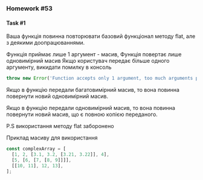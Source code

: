 ### Homework #53

#### Task #1

Ваша функція повинна повторювати базовий функціонал методу flat, але з деякими доопрацюваннями.

Функція приймає лише 1 аргумент - масив,
Функція повертає лише одновимірний масив
Якщо користувач передає більше одного аргументу, викидати помилку в консоль

```js
throw new Error('Function accepts only 1 argument, too much arguments provided');
```

Якщо в функцію передали багатовимірний масив, то вона повинна повернути новий одновимірний масив.

Якщо в функцію передали одновимірний масив, то вона повинна повернути новий масив, що є повною копією переданого.

P.S використання методу flat заборонено

Приклад масиву для використання

```js
const complexArray = [
  [1, 2, [3.1, 3.2, [3.21, 3.22]], 4],
  [5, [6, [7, [8, 9]]]],
  [[10, 11], 12, 13],
];
```
